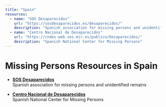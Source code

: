 ```yaml
---
title: "Spain"
resources:
  - name: "SOS Desaparecidos"
    url: "https://sosdesaparecidos.es/desaparecidos/"
    description: "Spanish association for missing persons and unidentified remains"
  - name: "Centro Nacional de Desaparecidos"
    url: "https://cndes-web.ses.mir.es/publico/Desaparecidos/"
    description: "Spanish National Center for Missing Persons"
---
```


# Missing Persons Resources in Spain

- **[SOS Desaparecidos](https://sosdesaparecidos.es/desaparecidos/)**  
  Spanish association for missing persons and unidentified remains

- **[Centro Nacional de Desaparecidos](https://cndes-web.ses.mir.es/publico/Desaparecidos/)**  
  Spanish National Center for Missing Persons
